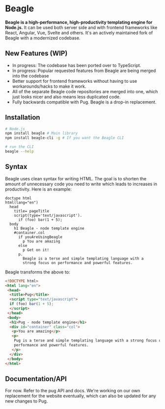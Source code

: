 # Beagle
**Beagle is a high-performance, high-productivity templating engine for Node.js.** It can be used both server side and with frontend frameworks like React, Angular, Vue, Svelte and others. It's an actively maintained fork of Beagle with a modernized codebase.

## New Features (WIP)
- In progress: The codebase has been ported over to TypeScript.
- In progress: Popular requested features from Beagle are being merged into the codebase
- Better support for frontend frameworks without having to use workarounds/hacks to make it work.
- All of the separate Beagle code repositories are merged into one, which just looks nicer and also means less duplicated code.
- Fully backwards compatible with Pug. Beagle is a drop-in replacement.

## Installation 

```bash
# Node.js
npm install beagle # Main library 
npm install beagle-cli -g # If you want the Beagle CLI 

# run the CLI 
beagle --help
```

## Syntax 
Beagle uses clean syntax for writing HTML. The goal is to shorten the amount of unnecessary code you need to write which leads to increases in productivity. Here is an example: 

```pug
doctype html
html(lang="en")
  head
    title= pageTitle
    script(type='text/javascript').
      if (foo) bar(1 + 5);
  body
    h1 Beagle - node template engine
    #container.col
      if youAreUsingBeagle
        p You are amazing
      else
        p Get on it!
      p.
        Beagle is a terse and simple templating language with a
        strong focus on performance and powerful features.
```

Beagle transforms the above to:

```html
<!DOCTYPE html>
<html lang="en">
 <head>
  <title>Pug</title>
  <script type="text/javascript">
  if (foo) bar(1 + 5);
  </script>
 </head>
 <body>
  <h1>Pug - node template engine</h1>
  <div id="container" class="col">
   <p>You are amazing</p>
   <p>
    Pug is a terse and simple templating language with a strong focus on
    performance and powerful features.
   </p>
  </div>
 </body>
</html>
```

## Documentation/API 
For now. Refer to the pug API and docs. We're working on our own replacement for the website eventually, which can also be updated for any new changes to Pug.
